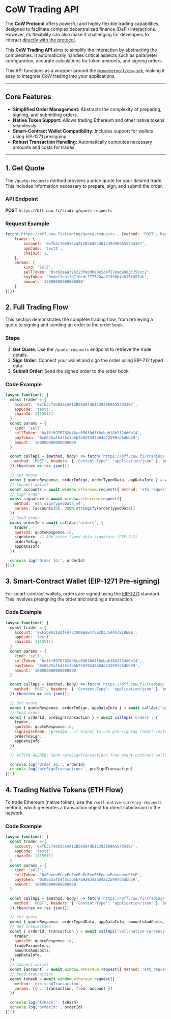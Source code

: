 # CoW Trading API


The **CoW Protocol** offers powerful and highly flexible trading capabilities, designed to facilitate complex decentralized finance (DeFi) interactions. However, its flexibility can also make it challenging for developers to interact [directly with the protocol](https://api.cow.fi/docs/#/default/post_api_v1_orders).

This **CoW Trading API** aims to simplify the interaction by abstracting the complexities. It automatically handles critical aspects such as parameter configuration, accurate calculations for token amounts, and signing orders.

This API functions as a wrapper around the [`@cowprotocol/cow-sdk`](https://github.com/cowprotocol/cow-sdk/blob/feat/swap-for-people/src/trading/README.md), making it easy to integrate CoW trading into your applications.

---

## Core Features
- **Simplified Order Management:** Abstracts the complexity of preparing, signing, and submitting orders.
- **Native Token Support:** Allows trading Ethereum and other native tokens seamlessly.
- **Smart-Contract Wallet Compatibility:** Includes support for wallets using EIP-1271 presigning.
- **Robust Transaction Handling:** Automatically computes necessary amounts and costs for trades.

---

## 1. **Get Quote**

The `/quote-requests` method provides a price quote for your desired trade. This includes information necessary to prepare, sign, and submit the order.

### API Endpoint
**POST** `https://bff.cow.fi/trading/quote-requests`

### Request Example

```js
fetch('https://bff.cow.fi/trading/quote-requests', {method: 'POST', headers: {'Content-Type': 'application/json'}, body: JSON.stringify({
    trader: {
        account: '0xfb3c7eb936cAA12B5A884d612393969A557d4307',
        appCode: 'test1',
        chainId: 1,
    },
    params: {
        kind: 'sell',
        sellToken: "0xc02aaa39b223fe8d0a0e5c4f27ead9083c756cc2",
        buyToken: "0xdef1ca1fb7fbcdc777520aa7f396b4e015f497ab",
        amount: '12000000000000000'
    }
})})
```

## 2. Full Trading Flow

This section demonstrates the complete trading flow, from retrieving a quote to signing and sending an order to the order book.

### Steps
1. **Get Quote**: Use the `/quote-requests` endpoint to retrieve the trade details.
2. **Sign Order**: Connect your wallet and sign the order using EIP-712 typed data.
3. **Submit Order**: Send the signed order to the order book.

### Code Example

```js
(async function() {
  const trader = {
    account: '0xfb3c7eb936cAA12B5A884d612393969A557d4307',
    appCode: 'test1',
    chainId: 11155111
  }
  const params = {
    kind: 'sell',
    sellToken: '0xfff9976782d46cc05630d1f6ebab18b2324d6b14',
    buyToken: '0x0625afb445c3b6b7b929342a04a22599fd5dbb59',
    amount: '100000000000000000'
  }

  const callApi = (method, body) => fetch('https://bff.cow.fi/trading/' + method, {
    method: 'POST', headers: { 'Content-Type': 'application/json' }, body: JSON.stringify(body)
  }).then(res => res.json())

  // Get quote
  const { quoteResponse, orderToSign, orderTypedData, appDataInfo } = await callApi('quote-requests', { trader, params })
  // Connect wallet
  const accounts = await window.ethereum.request({ method: 'eth_requestAccounts' })
  // Sign order
  const signature = await window.ethereum.request({
    method: 'eth_signTypedData_v4',
    params: [accounts[0], JSON.stringify(orderTypedData)]
  })
  // Send order
  const orderId = await callApi('orders', {
    trader,
    quoteId: quoteResponse.id,
    signature, // Add order typed data signature (EIP-712)
    orderToSign,
    appDataInfo
  })

  console.log('Order Id:', orderId)
})()
```

## 3. Smart-Contract Wallet (EIP-1271 Pre-signing)

For smart-contract wallets, orders are signed using the [EIP-1271](https://eips.ethereum.org/EIPS/eip-1271) standard. This involves presigning the order and sending a transaction.

### Code Example

```js
(async function() {
  const trader = {
    account: '0xF568A3a2dfFd73C000E8E475B2D335A4A3818EBa',
    appCode: 'test1',
    chainId: 11155111
  }
  const params = {
    kind: 'sell',
    sellToken: '0xfff9976782d46cc05630d1f6ebab18b2324d6b14',
    buyToken: '0x0625afb445c3b6b7b929342a04a22599fd5dbb59',
    amount: '100000000000000000'
  }

  const callApi = (method, body) => fetch('https://bff.cow.fi/trading/' + method, {
    method: 'POST', headers: { 'Content-Type': 'application/json' }, body: JSON.stringify(body)
  }).then(res => res.json())

  // Get quote
  const { quoteResponse, orderToSign, appDataInfo } = await callApi('quote-requests', { trader, params })
  // Send order
  const { orderId, preSignTransaction } = await callApi('orders', {
    trader,
    quoteId: quoteResponse.id,
    signingScheme: 'presign', // Signal to use pre-signing (smart-contract wallet)
    orderToSign,
    appDataInfo
  })

  // ACTION NEEDED: Send <preSignTransaction> from smart-contract wallet

  console.log('Order Id:', orderId)
  console.log('preSignTransaction:', preSignTransaction)
})()
```

## 4. Trading Native Tokens (ETH Flow)

To trade Ethereum (native token), use the `/sell-native-currency-requests` method, which generates a transaction object for direct submission to the network.

### Code Example

```js
(async function() {
  const trader = {
    account: '0xfb3c7eb936cAA12B5A884d612393969A557d4307',
    appCode: 'test1',
    chainId: 11155111
  }
  const params = {
    kind: 'sell',
    sellToken: '0xEeeeeEeeeEeEeeEeEeEeeEEEeeeeEeeeeeeeEEeE',
    buyToken: '0x0625afb445c3b6b7b929342a04a22599fd5dbb59',
    amount: '100000000000000000'
  }

  const callApi = (method, body) => fetch('https://bff.cow.fi/trading/' + method, {
    method: 'POST', headers: { 'Content-Type': 'application/json' }, body: JSON.stringify(body)
  }).then(res => res.json())

  // Get quote
  const { quoteResponse, orderTypedData, appDataInfo, amountsAndCosts, tradeParameters } = await callApi('quote-requests', { trader, params })
  // Get transaction
  const { orderId, transaction } = await callApi('sell-native-currency-requests', {
    trader,
    quoteId: quoteResponse.id,
    tradeParameters,
    amountsAndCosts,
    appDataInfo,
  })
  // Connect wallet
  const [account] = await window.ethereum.request({ method: 'eth_requestAccounts' })
  // Send transaction
  const txHash = await window.ethereum.request({
    method: 'eth_sendTransaction',
    params: [{ ...transaction, from: account }]
  })

  console.log('txHash:', txHash)
  console.log('orderId:', orderId)
})()
```